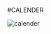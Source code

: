 #CALENDER 

![calender](https://github.com/user-attachments/assets/9644d010-bb2f-4908-a6d6-2529e7b26ae2)
